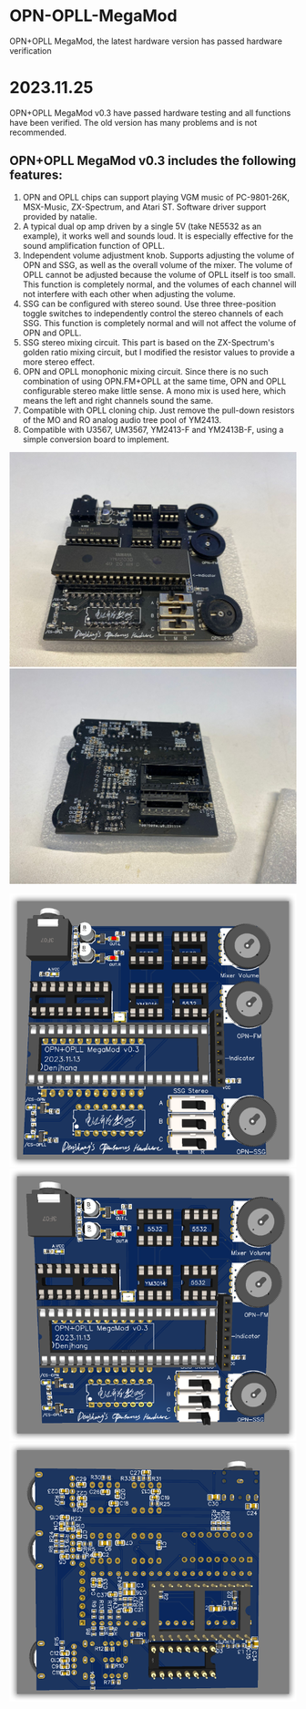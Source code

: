 # OPN-OPLL-MegaMod
 OPN+OPLL MegaMod, the latest hardware version has passed hardware verification
 
# 2023.11.25
OPN+OPLL MegaMod v0.3 have passed hardware testing and all functions have been verified. The old version has many problems and is not recommended.  
## OPN+OPLL MegaMod v0.3 includes the following features:
1. OPN and OPLL chips can support playing VGM music of PC-9801-26K, MSX-Music, ZX-Spectrum, and Atari ST. Software driver support provided by natalie.  
2. A typical dual op amp driven by a single 5V (take NE5532 as an example), it works well and sounds loud. It is especially effective for the sound amplification function of OPLL.  
3. Independent volume adjustment knob. Supports adjusting the volume of OPN and SSG, as well as the overall volume of the mixer. The volume of OPLL cannot be adjusted because the volume of OPLL itself is too small. This function is completely normal, and the volumes of each channel will not interfere with each other when adjusting the volume.  
4. SSG can be configured with stereo sound. Use three three-position toggle switches to independently control the stereo channels of each SSG. This function is completely normal and will not affect the volume of OPN and OPLL.
5. SSG stereo mixing circuit. This part is based on the ZX-Spectrum's golden ratio mixing circuit, but I modified the resistor values to provide a more stereo effect.  
6. OPN and OPLL monophonic mixing circuit. Since there is no such combination of using OPN.FM+OPLL at the same time, OPN and OPLL configurable stereo make little sense. A mono mix is used here, which means the left and right channels sound the same.  
7. Compatible with OPLL cloning chip. Just remove the pull-down resistors of the MO and RO analog audio tree pool of YM2413.  
8. Compatible with U3567, UM3567, YM2413-F and YM2413B-F, using a simple conversion board to implement.  

![image](https://github.com/denjhang/OPN-OPLL-MegaMod/blob/main/OPN%2BOPLL%20MegaMod%20v0.3/Actual%20pictures%20front.jpg)
![image](https://github.com/denjhang/OPN-OPLL-MegaMod/blob/main/OPN%2BOPLL%20MegaMod%20v0.3/Actual%20pictures%20back.jpg)

![image](https://github.com/denjhang/OPN-OPLL-MegaMod/blob/main/OPN%2BOPLL%20MegaMod%20v0.3/sshot-20231113-202009.png)
![image](https://github.com/denjhang/OPN-OPLL-MegaMod/blob/main/OPN%2BOPLL%20MegaMod%20v0.3/sshot-20231113-202023.png)
![image](https://github.com/denjhang/OPN-OPLL-MegaMod/blob/main/OPN%2BOPLL%20MegaMod%20v0.3/sshot-20231113-202037.png)

